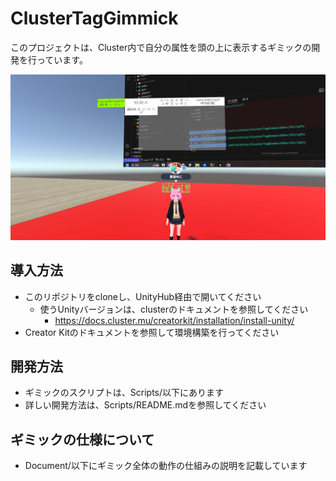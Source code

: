 # ClusterTagGimmick

このプロジェクトは、Cluster内で自分の属性を頭の上に表示するギミックの開発を行っています。

![](./Document/sample.png)

## 導入方法

- このリポジトリをcloneし、UnityHub経由で開いてください
  - 使うUnityバージョンは、clusterのドキュメントを参照してください
    - https://docs.cluster.mu/creatorkit/installation/install-unity/
- Creator Kitのドキュメントを参照して環境構築を行ってください

## 開発方法
- ギミックのスクリプトは、Scripts/以下にあります
- 詳しい開発方法は、Scripts/README.mdを参照してください

## ギミックの仕様について
- Document/以下にギミック全体の動作の仕組みの説明を記載しています

